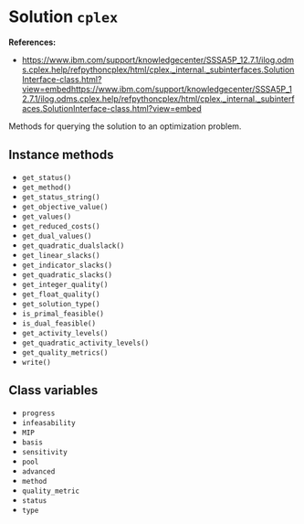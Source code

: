 # Solution `cplex`

**References:**
- https://www.ibm.com/support/knowledgecenter/SSSA5P_12.7.1/ilog.odms.cplex.help/refpythoncplex/html/cplex._internal._subinterfaces.SolutionInterface-class.html?view=embedhttps://www.ibm.com/support/knowledgecenter/SSSA5P_12.7.1/ilog.odms.cplex.help/refpythoncplex/html/cplex._internal._subinterfaces.SolutionInterface-class.html?view=embed

Methods for querying the solution to an optimization problem. 

## Instance methods

- `get_status()`
- `get_method()`
- `get_status_string()`
- `get_objective_value()`
- `get_values()`
- `get_reduced_costs()`
- `get_dual_values()`
- `get_quadratic_dualslack()`
- `get_linear_slacks()`
- `get_indicator_slacks()`
- `get_quadratic_slacks()`
- `get_integer_quality()`
- `get_float_quality()`
- `get_solution_type()`
- `is_primal_feasible()`
- `is_dual_feasible()`
- `get_activity_levels()`
- `get_quadratic_activity_levels()`
- `get_quality_metrics()`
- `write()`

## Class variables

- `progress`
- `infeasability`
- `MIP`
- `basis`
- `sensitivity`
- `pool`
- `advanced`
- `method`
- `quality_metric`
- `status`
- `type`
